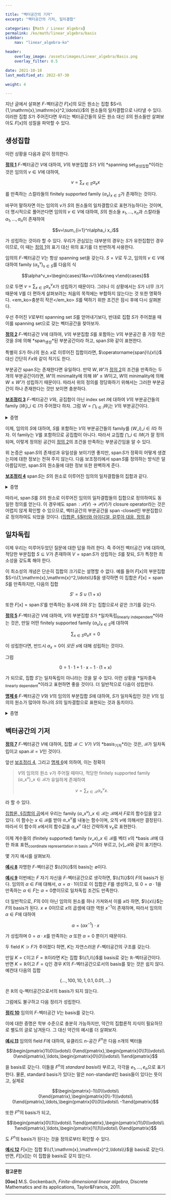 ```yaml
---

title: "벡터공간의 기저"
excerpt: "벡터공간의 기저, 일차결합"

categories: [Math / Linear Algebra]
permalink: /ko/math/linear_algebra/basis
sidebar: 
    nav: "linear_algebra-ko"

header:
    overlay_image: /assets/images/Linear_algebra/Basis.png
    overlay_filter: 0.5

date: 2021-10-10
last_modified_at: 2022-07-30

weight: 4

---
```


지난 글에서 살펴본 $F$-벡터공간 $F[\mathrm{x}]$의 모든 원소는 집합 $S=\\{1,\mathrm{x},\mathrm{x}^2,\ldots\\}$의 원소들의 일차결합으로 나타낼 수 있다. 이러한 집합 $S$가 주어진다면 우리는 벡터공간들의 모든 원소 대신 $S$의 원소들만 살펴보아도 $F[\mathrm{x}]$의 성질을 파악할 수 있다.

## 생성집합

이런 상황을 다음과 같이 정의한다.

<div class="definition" markdown="1">

<ins id="df1">**정의 1**</ins> $F$-벡터공간 $V$에 대하여, $V$의 부분집합 $S$가 $V$의 *spanning set<sub>생성집합</sub>*이라는 것은 임의의 $v\in V$에 대하여, 

$$v=\sum_{x\in S}\alpha_xx$$

를 만족하는 스칼라들의 finitely supported family $(\alpha_x)_{x\in S}$가 존재하는 것이다. 

</div>

바꾸어 말하자면 이는 임의의 $v$가 $S$의 원소들의 일차결합으로 표현가능하다는 것이며, 더 명시적으로 풀어쓴다면 임의의 $v\in V$에 대하여, $S$의 원소들 $x_1,\ldots, x_n$과 스칼라들 $\alpha_1,\ldots,\alpha_n$이 존재하여

$$v=\sum_{i=1}^n\alpha_i x_i$$

가 성립하는 것이라 할 수 있다. 우리가 관심있는 대부분의 경우는 $S$가 유한집합인 경우이므로, 이 때는 [정의 1](#df1)의 표기 대신 위의 표기를 더 빈번하게 사용한다.

임의의 $F$-벡터공간 $V$는 항상 spanning set을 갖는다. $S=V$로 두고, 임의의 $v\in V$에 대하여 family $(\alpha^v_s)_{s\in S}$를 다음의 식

$$\alpha^v_x=\begin{cases}1&x=v\\0&x\neq v\end{cases}$$

으로 두면 $v=\sum_{x\in S}\alpha_x^vx$가 성립하기 때문이다. 그러나 이 상황에서는 $S$가 너무 크기 때문에 $V$를 더 편하게 살펴보려는 처음의 목적에는 부합하지 않는다는 것 또한 명확하다. <em_ko>충분히 작은</em_ko> $S$를 택하기 위한 조건은 잠시 후에 다시 살펴본다.

우선 주어진 $V$로부터 spanning set $S$를 얻어내기보다, 반대로 집합 $S$가 주어졌을 때 이를 spanning set으로 갖는 벡터공간을 찾아보자. 

<div class="definition" markdown="1">

<ins id="df2">**정의 2**</ins> $F$-벡터공간 $V$에 대하여, $V$의 부분집합 $S$를 포함하는 $V$의 부분공간 중 가장 작은 것을 $S$에 의해 *span<sub>생성</sub>*된 부분공간이라 하고, $\operatorname{span}S$와 같이 표현한다.

</div>

특별히 $S$가 하나의 원소 $x$로 이루어진 집합이라면, $\operatorname{span}\\{x\\}$ 대신 간단히 $Fx$와 같이 적기도 한다.

부분공간 $\operatorname{span}S$는 존재한다면 유일하다. 만약 $W,W'$가 [정의 2](#df2)의 조건을 만족하는 두 개의 부분공간이라면, $W'$의 minimality에 의해 $W'\leq W$이고, $W$의 minimality에 의해 $W\leq W'$가 성립하기 때문이다. 따라서 위의 정의를 정당화하기 위해서는 그러한 부분공간이 하나 존재한다는 것만 보이면 충분하다.

<div class="proposition" markdown="1">

<ins id="lem3">**보조정리 3**</ins> $F$-벡터공간 $V$와, 공집합이 아닌 index set $I$에 대하여 $V$의 부분공간들의 family $(W_i)\_{i\in I}$가 주어졌다 하자. 그럼 $W=\bigcap_{i\in I} W_i$는 $V$의 부분공간이다.

</div>
<details class="proof" markdown="1">
<summary>증명</summary>

임의의 $w_1, w_2\in W$에 대하여, $w_1+w_2\in W$임을 보이자. $w_1$과 $w_2$ 각각이 $W$의 원소이므로, 모든 $i\in I$에 대하여 $w_1,w_2$는 $W_i$의 원소이고, 따라서 $w_1+w_2\in W_i$가 모든 $i$에 대해 성립한다. 이제 다시 $W$의 정의에 의해 $w_1+w_2\in W$가 성립한다.

이와 유사하게 임의의 $w\in W$와 $\alpha\in F$에 대하여

$$w\in W\implies w\in W_i\text{ for all $i$}\implies \alpha w\in W_i\text{ for all $i$}\implies \alpha w\in W$$

이므로 $W$는 스칼라곱에 대해서도 닫혀있고, $0\in W$도 자명하므로 $W$는 부분공간이 된다.

</details>

이제, 임의의 $S$에 대하여, <phrase>$S$를 포함하는 $V$의 부분공간들의 family</phrase>를 $(W\_i)\_{i\in I}$라 하자. 이 family는 $V$를 포함하므로 공집합이 아니다. 따라서 교집합 $\bigcap\_{i\in I} W_i$가 잘 정의되며, 이렇게 정의된 공간이 [정의 2](#df2)의 조건을 만족하는 부분공간임을 알 수 있다. 

위 논증은 $\operatorname{span}S$의 존재성과 유일성을 보이기엔 좋지만, $\operatorname{span}S$가 정확히 어떻게 생겼는지에 대한 정보는 전혀 주지 않는다. 다음 보조정리에서 $\operatorname{span}S$를 정의하는 방식은 덜 아름답지만, $\operatorname{span}S$의 원소들에 대한 정보 또한 완벽하게 준다.

<div class="proposition" markdown="1">

<ins id="lem4">**보조정리 4**</ins> $\operatorname{span}S$는 $S$의 원소로 이루어진 임의의 일차결합들의 집합과 같다.

</div>
<details class="proof" markdown="1">
<summary>증명</summary>

<phrase>$S$의 원소로 이루어진 임의의 일차결합들의 집합</phrase>을 $\langle S\rangle$으로 표기하자. 즉 $\langle S\rangle$의 모든 원소들은 finitely supported family $(\alpha\_x)\_{x\in S}$에 대하여 $\sum\_{x\in S}\alpha\_xx$의 꼴로 나타낼 수 있고, 거꾸로 이러한 꼴을 갖는 모든 벡터들은 $\langle S\rangle$의 원소이다.

$\langle S\rangle$의 두 원소 $v,w$가 각각 다음의 식

$$v=\sum_{x\in S}\alpha_xx,\qquad w=\sum_{x\in S}\beta_xx$$

으로 주어졌다 하자. 그럼 

$$v+w=\sum_{x\in S}\alpha_xx+\sum_{x\in S}\beta_xx=\sum_{x\in S}(\alpha_x+\beta_x)x$$

이고, $(\alpha\_x+\beta\_x)\_{x\in S}$는 스칼라들의 finitely supported family이므로 $v+w\in S$이다. 비슷하게, 임의의 스칼라 $\gamma$에 대하여

$$\gamma v=\gamma\sum_{x\in S}\alpha_xx=\sum_{x\in S}(\gamma\alpha_x)s$$

이고 $(\gamma\alpha\_x)\_{x\in S}$는 스칼라들의 finitely supported family이므로 $\gamma v$ 또한 $\langle S\rangle$에 속한다. 따라서 $\langle S\rangle$은 $S$를 포함하는 $V$의 부분공간이 되므로 정의에 의해 $\operatorname{span}S\leq \langle S\rangle$이다.

한편, [§부분공간, 명제 3](/ko/math/linear_algebra/subspace#pp3)에 의하여, $S$를 포함하는 임의의 부분공간은 $S$의 원소들의 일차결합 또한 포함해야 하므로 $\langle S\rangle\leq\operatorname{span}S$가 성립한다.

</details>

따라서, $\operatorname{span}S$를 <phrase>$S$의 원소로 이루어진 임의의 일차결합들의 집합</phrase>으로 정의하여도 동일한 정의를 얻는다. 이 경우에도 $\operatorname{span}:\mathcal{P}(V)\rightarrow\mathcal{P}(V)$가 closure operator라는 것은 어렵지 않게 확인할 수 있으므로, 벡터공간의 부분공간을 <phrase>$\operatorname{span}$-closed인 부분집합</phrase>으로 정의하여도 되었을 것이다. ([집합론, §필터와 아이디얼, 갈루아 대응, 정의 8](/ko/math/set_theory/filter_and_ideal#df8))

## 일차독립

이제 우리는 미루어두었던 질문에 대한 답을 하려 한다. 즉 주어진 벡터공간 $V$에 대하여, 적당한 부분집합 $S\subseteq V$가 존재하여 $V=\operatorname{span}S$가 성립하는 $S$를 찾되, $S$가 특정한 최소성을 갖도록 해야 한다. 

이 최소성의 개념은 단순히 집합의 크기로는 설명할 수 없다. 예를 들어 $F[\mathrm{x}]$의 부분집합 $S=\\{1,\mathrm{x},\mathrm{x}^2,\ldots\\}$을 생각하면 이 집합은 $F[\mathrm{x}]=\operatorname{span}S$를 만족하지만, 다음의 집합

$$S'=S\cup\{1+\mathrm{x}\}$$

또한 $F[\mathrm{x}]=\operatorname{span}S'$를 만족하는 동시에 $S$와 $S'$는 집합으로서 같은 크기를 갖는다. 

<div class="definition" markdown="1">

<ins id="df5">**정의 5**</ins> $F$-벡터공간 $V$에 대하여, $V$의 부분집합 $S$가 *일차독립<sub>linearly independent</sub>*이라는 것은, 만일 어떤 finitely supported family $(\alpha_x)_{x\in S}$에 대하여

$$\sum_{x\in S} \alpha_xx=0$$

이 성립한다면, 반드시 $\alpha_x=0$이 *모든* $s$에 대해 성립하는 것이다.

</div>

그럼

$$0=1\cdot1+1\cdot\mathrm{x}-1\cdot(1+\mathrm{x})$$

가 되므로, 집합 $S'$는 일차독립이 아니라는 것을 알 수 있다. 이런 상황을 *일차종속<sub>linearly dependent</sub>*이라고 표현하면 좋을 것이다. 더 일반적으로 다음이 성립한다.

<div class="proposition" markdown="1">

<ins id="pp6">**명제 6**</ins> $F$-벡터공간 $V$와 $V$의 임의의 부분집합 $S$에 대하여, $S$가 일차독립인 것은 $V$의 임의의 원소가 많아야 하나의 $S$의 일차결합으로 표현되는 것과 동치이다.

</div>
<details class="proof" markdown="1">
<summary>증명</summary>

우선, 뒤의 조건이 성립한다면, $0\in V$를 $S$의 일차결합으로 표현하는 방법도 많아야 하나 뿐이다. 그런데

$$0=\sum_{x\in S}0x$$

이므로, 만일 $\sum_{x\in S}\alpha_xx=0$이라면 유일성에 의해 $\alpha_x=0$이 항상 성립한다. 따라서 $S$는 일차독립이다.

반대 방향을 보이기 위해, 결론에 반하여 $S$가 일차독립이지만 두 $S$의 일차결합

$$v=\sum_{x\in S}\alpha_xx=\sum_{x\in S}\beta_xx$$

으로 표현된다 가정하자. 그럼 $0=v-v$이므로,

$$0=v-v=\sum_{x\in S}\alpha_xx-\sum_{x\in S}\beta_xx=\sum_{x\in S}(\alpha_x-\beta_x)x$$

인데, $S$가 일차독립이므로 정의에 의해 $\alpha_x-\beta_x=0$이 모든 $x$에 대해 성립한다. 이는 $\sum\alpha_xx$와 $\sum\beta_xx$가 서로 다른 표현이라는 것에 모순이므로 증명이 완료된다.

</details>

## 벡터공간의 기저

<div class="definition" markdown="1">

<ins id="df7">**정의 7**</ins> $F$-벡터공간 $V$에 대하여, 집합 $\mathcal{B}\subset V$가 $V$의 *basis<sub>기저</sub>*라는 것은, $\mathcal{B}$가 일차독립이고 $\operatorname{span}\mathcal{B}=V$인 것이다.

</div>

앞선 [보조정리 4](#lem4), 그리고 [명제 6](#pp6)에 의하여, 이는 정확히 

> $V$의 임의의 원소 $v$가 주어질 때마다, 적당한 finitely supported family $(\alpha\_x^v)\_{x\in \mathcal{B}}$가 유일하게 존재하여
>
> $$v=\sum_{x\in \mathcal{B}}\alpha_x^vx.$$  
>

라 할 수 있다. 

[집합론, §집합의 곱](/ko/math/set_theory/product_of_sets)에서 우리는 family $(\alpha\_x^v)\_{x\in\mathcal{B}}$는 $\mathcal{B}$에서 $F$로의 함수임을 알고 있다. 이 함수는 $x\in\mathcal{B}$를 받아 $\alpha\_x^v$를 내놓는 함수이며, 오직 $v$에 의해서만 결정된다. 따라서 이 함수의 $x$에서의 함수값을 $\alpha\_x^v$ 대신 간략하게 $v_x$로 표현한다. 

이제 계수들의 (finitely supported) family $(v\_x)\_{x\in \mathcal{B}}$를 벡터 $v$의 *basis $\mathcal{B}$에 대한 좌표 표현<sub>coordinate representation in basis $\mathcal{B}$</sub>*이라 부르고, $[v]\_\mathcal{B}$와 같이 표기한다. 

몇 가지 예시를 살펴보자.

<div class="example" markdown="1">

<ins id="ex8">**예시 8**</ins> 자명한 $F$-벡터공간 $\\{0\\}$의 basis는 $\emptyset$이다.

</div>

<div class="example" markdown="1">

<ins id="ex9">**예시 9**</ins> 이번에는 $F$ 자기 자신을 $F$-벡터공간으로 생각하면, $\\{1\\}$이 $F$의 basis가 된다. 임의의 $\alpha\in F$에 대해서, $\alpha=\alpha\cdot 1$이므로 이 집합은 $F$를 생성하고, 또 $0=\alpha\cdot 1$을 만족하는 $\alpha\in F$는 $\alpha=0$뿐이므로 일차독립 조건도 만족한다.

더 일반적으로, $F$의 0이 아닌 임의의 원소를 하나 가져와서 이를 $x$라 하면, $\\{x\\}$는 $F$의 basis가 된다. $x\neq 0$이므로 $x$의 곱셈에 대한 역원 $x^{-1}$이 존재하며, 따라서 임의의 $\alpha\in F$에 대하여

$$\alpha=(\alpha x^{-1})\cdot x$$

가 성립하며 $0=\alpha\cdot x$를 만족하는 $\alpha$ 또한 $\alpha=0$ 뿐이기 때문이다. 

</div>

두 field $K\supset F$가 주어졌다 하면, $K$는 자연스러운 $F$-벡터공간의 구조를 갖는다.

만일 $K=\mathbb{C}$이고 $F=\mathbb{R}$이라면 $K$는 집합 $\\{1,i\\}$를 basis로 갖는 $\mathbb{R}$-벡터공간이다. 반면 $K=\mathbb{R}$이고 $F=\mathbb{Q}$인 경우 $K$의 $F$-벡터공간으로서의 basis를 찾는 것은 쉽지 않다. 예컨대 다음의 집합

$$\{\ldots,100,10,1,0.1,0.01,\ldots\}$$

은 $\mathbb{R}$의 $\mathbb{Q}$-벡터공간으로서의 basis가 되지 않는다. 

그럼에도 불구하고 다음 정리가 성립한다.

<div class="proposition" markdown="1">

<ins id="thm10">**정리 10**</ins> 임의의 $F$-벡터공간 $V$는 basis를 갖는다.

</div>

이에 대한 증명은 학부 수준으로 충분히 가능하지만, 약간의 집합론적 지식이 필요하므로 별도의 글로 남겨둔다. 그 대신 약간의 예시를 더 살펴보자. 

<div class="example" markdown="1">

<ins id="ex11">**예시 11**</ins> 임의의 field $F$에 대하여, 유클리드 $n$-공간 $F^n$은 다음 $n$개의 벡터들

$$\begin{pmatrix}1\\0\\\vdots\\ 0\end{pmatrix},\begin{pmatrix}0\\1\\\vdots\\ 0\end{pmatrix},\ldots,\begin{pmatrix}0\\0\\\vdots\\ 1\end{pmatrix}$$

을 basis로 갖는다. 이들을 $F^n$의 *standard basis*라 부르고, 각각을 $e_1,\ldots,e_n$으로 표기한다. 물론, standard basis가 있다는 말은 non-standard인 basis들이 있다는 뜻이고, 실제로

$$\begin{pmatrix}-1\\0\\\vdots\\ 0\end{pmatrix},\begin{pmatrix}0\\-1\\\vdots\\ 0\end{pmatrix},\ldots,\begin{pmatrix}0\\0\\\vdots\\ -1\end{pmatrix}$$

또한 $F^n$의 basis가 되고, 

$$\begin{pmatrix}0\\1\\\vdots\\ 1\end{pmatrix},\begin{pmatrix}1\\0\\\vdots\\ 1\end{pmatrix},\ldots,\begin{pmatrix}1\\1\\\vdots\\ 0\end{pmatrix}$$

도 $F^n$의 basis가 된다는 것을 정의로부터 확인할 수 있다.

</div>
<div class="example" markdown="1">

<ins id="ex12">**예시 12**</ins> $F[\mathrm{x}]$는 집합 $\\{1,\mathrm{x},\mathrm{x}^2,\ldots\\}$을 basis로 갖는다. 반면, $F[[\mathrm{x}]]$는 이 집합을 basis로 갖지 않는다.  

</div>

---

**참고문헌**

**[Goc]** M.S. Gockenbach, *Finite-dimensional linear algebra*, Discrete Mathematics and its applications, Taylor&Francis, 2011.

---